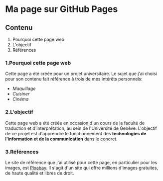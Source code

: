 # Ma page sur GitHub Pages
## Contenu
1. Pourquoi cette page web
2. L'objectif
3. Références

### 1.Pourquoi cette page web
Cette page a été créée pour un projet universitaire. Le sujet que j'ai choisi pour son contenu fait référence à trois de mes intérêts personnels:
- *Maquillage*
- *Cuisiner*
- *Cinéma*

### 2.L'objectif
Cette page web a été créée en occasion d'un cours de la faculté de traduction et d'interprétation, au sein de l'Université de Genève. L'objectif de ce projet est d'apprendre le fonctionnement des **technologies de l'information et de la communication** dans le concret.

### 3.Références
Le site de référence que j'ai utilisé pour cette page, en particulier pour les images, est [Pixabay](https://www.pixabay.com). Il s'agit d'un site qui offre millions d'images gratuites, de haute qualité et libres de droit.